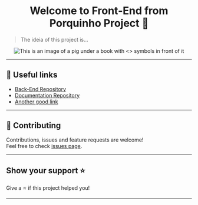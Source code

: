 <h1 align="center">Welcome to Front-End from Porquinho Project 👋</h1>

> The ideia of this project is...


<div align="center">
    <img src=".github\photo.png" alt="This is an image of a pig under a book with <> symbols in front of it">
</div> 


***


## :link: Useful links
- [Back-End Repository](https://github.com/Esquenta-Porquinho/back-end)
- [Documentation Repository](https://github.com/Esquenta-Porquinho/documentation)
- [Another good link]()
***

## 🤝 Contributing

Contributions, issues and feature requests are welcome!<br />Feel free to check [issues page](https://github.com/Esquenta-Porquinho/front-end/issues). 
***

## Show your support ⭐️

Give a ⭐️ if this project helped you!
***
